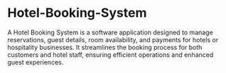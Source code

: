 # Hotel-Booking-System
A Hotel Booking System is a software application designed to manage reservations, guest details, room availability, and payments for hotels or hospitality businesses. It streamlines the booking process for both customers and hotel staff, ensuring efficient operations and enhanced guest experiences.
